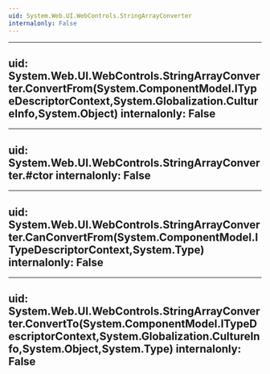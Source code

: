 ```yaml
---
uid: System.Web.UI.WebControls.StringArrayConverter
internalonly: False
---
```


---
uid: System.Web.UI.WebControls.StringArrayConverter.ConvertFrom(System.ComponentModel.ITypeDescriptorContext,System.Globalization.CultureInfo,System.Object)
internalonly: False
---

---
uid: System.Web.UI.WebControls.StringArrayConverter.#ctor
internalonly: False
---

---
uid: System.Web.UI.WebControls.StringArrayConverter.CanConvertFrom(System.ComponentModel.ITypeDescriptorContext,System.Type)
internalonly: False
---

---
uid: System.Web.UI.WebControls.StringArrayConverter.ConvertTo(System.ComponentModel.ITypeDescriptorContext,System.Globalization.CultureInfo,System.Object,System.Type)
internalonly: False
---
